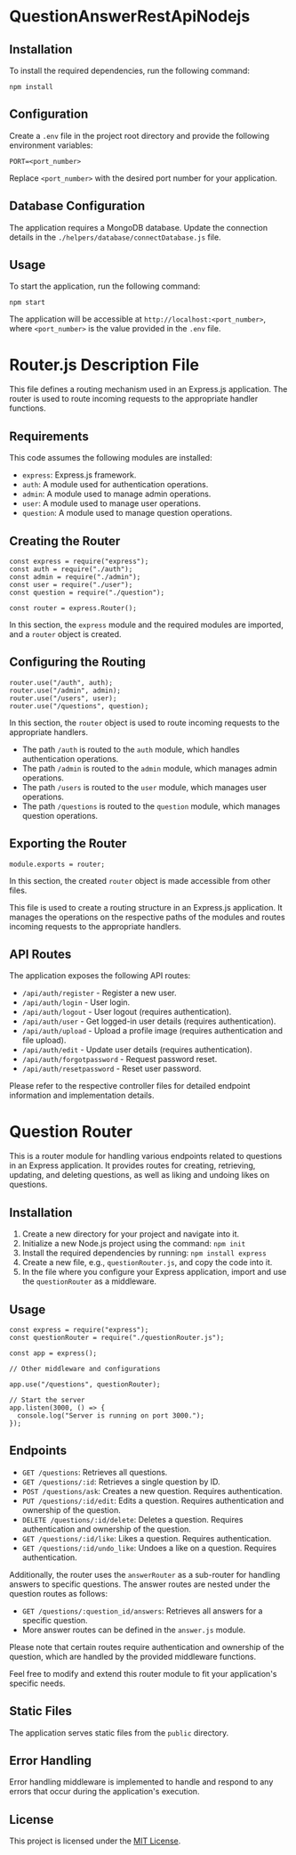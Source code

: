 QuestionAnswerRestApiNodejs
============

Installation
------------

To install the required dependencies, run the following command:

    npm install

Configuration
-------------

Create a `.env` file in the project root directory and provide the following environment variables:

    PORT=<port_number>

Replace `<port_number>` with the desired port number for your application.

Database Configuration
----------------------

The application requires a MongoDB database. Update the connection details in the `./helpers/database/connectDatabase.js` file.

Usage
-----

To start the application, run the following command:

    npm start

The application will be accessible at `http://localhost:<port_number>`, where `<port_number>` is the value provided in the `.env` file.

Router.js Description File
==========================

This file defines a routing mechanism used in an Express.js application. The router is used to route incoming requests to the appropriate handler functions.

Requirements
------------

This code assumes the following modules are installed:

*   `express`: Express.js framework.
*   `auth`: A module used for authentication operations.
*   `admin`: A module used to manage admin operations.
*   `user`: A module used to manage user operations.
*   `question`: A module used to manage question operations.

Creating the Router
-------------------

    const express = require("express");
    const auth = require("./auth");
    const admin = require("./admin");
    const user = require("./user");
    const question = require("./question");
    
    const router = express.Router();
    

In this section, the `express` module and the required modules are imported, and a `router` object is created.

Configuring the Routing
-----------------------

    router.use("/auth", auth);
    router.use("/admin", admin);
    router.use("/users", user);
    router.use("/questions", question);
    

In this section, the `router` object is used to route incoming requests to the appropriate handlers.

*   The path `/auth` is routed to the `auth` module, which handles authentication operations.
*   The path `/admin` is routed to the `admin` module, which manages admin operations.
*   The path `/users` is routed to the `user` module, which manages user operations.
*   The path `/questions` is routed to the `question` module, which manages question operations.

Exporting the Router
--------------------

    module.exports = router;
    

In this section, the created `router` object is made accessible from other files.

This file is used to create a routing structure in an Express.js application. It manages the operations on the respective paths of the modules and routes incoming requests to the appropriate handlers.

API Routes
----------

The application exposes the following API routes:

*   `/api/auth/register` - Register a new user.
*   `/api/auth/login` - User login.
*   `/api/auth/logout` - User logout (requires authentication).
*   `/api/auth/user` - Get logged-in user details (requires authentication).
*   `/api/auth/upload` - Upload a profile image (requires authentication and file upload).
*   `/api/auth/edit` - Update user details (requires authentication).
*   `/api/auth/forgotpassword` - Request password reset.
*   `/api/auth/resetpassword` - Reset user password.

Please refer to the respective controller files for detailed endpoint information and implementation details.

Question Router
===============

This is a router module for handling various endpoints related to questions in an Express application. It provides routes for creating, retrieving, updating, and deleting questions, as well as liking and undoing likes on questions.

Installation
------------

1.  Create a new directory for your project and navigate into it.
2.  Initialize a new Node.js project using the command: `npm init`
3.  Install the required dependencies by running: `npm install express`
4.  Create a new file, e.g., `questionRouter.js`, and copy the code into it.
5.  In the file where you configure your Express application, import and use the `questionRouter` as a middleware.

Usage
-----

    const express = require("express");
    const questionRouter = require("./questionRouter.js");
    
    const app = express();
    
    // Other middleware and configurations
    
    app.use("/questions", questionRouter);
    
    // Start the server
    app.listen(3000, () => {
      console.log("Server is running on port 3000.");
    });
    

Endpoints
---------

*   `GET /questions`: Retrieves all questions.
*   `GET /questions/:id`: Retrieves a single question by ID.
*   `POST /questions/ask`: Creates a new question. Requires authentication.
*   `PUT /questions/:id/edit`: Edits a question. Requires authentication and ownership of the question.
*   `DELETE /questions/:id/delete`: Deletes a question. Requires authentication and ownership of the question.
*   `GET /questions/:id/like`: Likes a question. Requires authentication.
*   `GET /questions/:id/undo_like`: Undoes a like on a question. Requires authentication.

Additionally, the router uses the `answerRouter` as a sub-router for handling answers to specific questions. The answer routes are nested under the question routes as follows:

*   `GET /questions/:question_id/answers`: Retrieves all answers for a specific question.
*   More answer routes can be defined in the `answer.js` module.

Please note that certain routes require authentication and ownership of the question, which are handled by the provided middleware functions.

Feel free to modify and extend this router module to fit your application's specific needs.

Static Files
------------

The application serves static files from the `public` directory.

Error Handling
--------------

Error handling middleware is implemented to handle and respond to any errors that occur during the application's execution.

License
-------

This project is licensed under the [MIT License](LICENSE).
